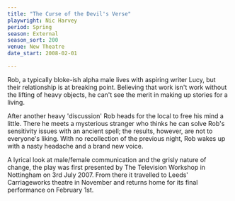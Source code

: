 ```yaml
---
title: "The Curse of the Devil's Verse"
playwright: Nic Harvey
period: Spring
season: External
season_sort: 200
venue: New Theatre
date_start: 2008-02-01

---
```


Rob, a typically bloke-ish alpha male lives with aspiring writer Lucy, but their relationship is at breaking point. Believing that work isn't work without the lifting of heavy objects, he can't see the merit in making up stories for a living.

After another heavy 'discussion' Rob heads for the local to free his mind a little. There he meets a mysterious stranger who thinks he can solve Rob's sensitivity issues with an ancient spell; the results, however, are not to everyone's liking. With no recollection of the previous night, Rob wakes up with a nasty headache and a brand new voice.

A lyrical look at male/female communication and the grisly nature of change, the play was first presented by The Television Workshop in Nottingham on 3rd July 2007. From there it travelled to Leeds' Carriageworks theatre in November and returns home for its final performance on February 1st.



